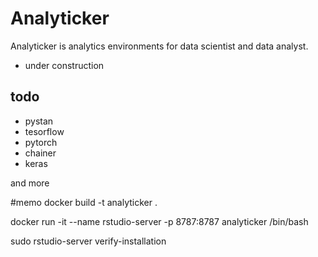 # Analyticker

Analyticker is analytics environments for data scientist and data analyst.

- under construction

## todo 
- pystan
- tesorflow
- pytorch
- chainer
- keras

and more


#memo
docker build -t analyticker .

docker run -it --name rstudio-server -p 8787:8787 analyticker /bin/bash

sudo rstudio-server verify-installation